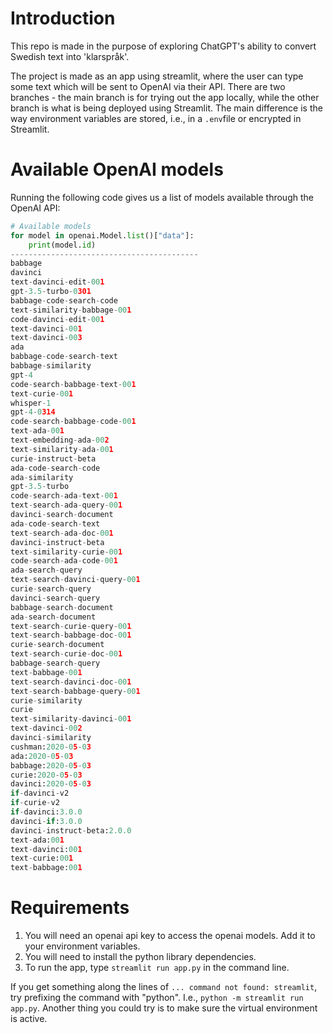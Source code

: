 # Introduction
This repo is made in the purpose of exploring ChatGPT's ability to convert Swedish text into 'klarspråk'.

The project is made as an app using streamlit, where the user can type some text which will be sent to OpenAI via their API. There are two branches - the main branch is for trying out the app locally, while the other branch is what is being deployed using Streamlit. The main difference is the way environment variables are stored, i.e., in a `.env`file or encrypted in Streamlit.


# Available OpenAI models
Running the following code gives us a list of models available through the OpenAI API:

```python
# Available models
for model in openai.Model.list()["data"]:
    print(model.id)
------------------------------------------
babbage
davinci
text-davinci-edit-001
gpt-3.5-turbo-0301
babbage-code-search-code
text-similarity-babbage-001
code-davinci-edit-001
text-davinci-001
text-davinci-003
ada
babbage-code-search-text
babbage-similarity
gpt-4
code-search-babbage-text-001
text-curie-001
whisper-1
gpt-4-0314
code-search-babbage-code-001
text-ada-001
text-embedding-ada-002
text-similarity-ada-001
curie-instruct-beta
ada-code-search-code
ada-similarity
gpt-3.5-turbo
code-search-ada-text-001
text-search-ada-query-001
davinci-search-document
ada-code-search-text
text-search-ada-doc-001
davinci-instruct-beta
text-similarity-curie-001
code-search-ada-code-001
ada-search-query
text-search-davinci-query-001
curie-search-query
davinci-search-query
babbage-search-document
ada-search-document
text-search-curie-query-001
text-search-babbage-doc-001
curie-search-document
text-search-curie-doc-001
babbage-search-query
text-babbage-001
text-search-davinci-doc-001
text-search-babbage-query-001
curie-similarity
curie
text-similarity-davinci-001
text-davinci-002
davinci-similarity
cushman:2020-05-03
ada:2020-05-03
babbage:2020-05-03
curie:2020-05-03
davinci:2020-05-03
if-davinci-v2
if-curie-v2
if-davinci:3.0.0
davinci-if:3.0.0
davinci-instruct-beta:2.0.0
text-ada:001
text-davinci:001
text-curie:001
text-babbage:001
```


# Requirements

1. You will need an openai api key to access the openai models. Add it to your environment variables.
2. You will need to install the python library dependencies.
3. To run the app, type ```streamlit run app.py``` in the command line.

If you get something along the lines of `... command not found: streamlit`, try prefixing the command with "python". I.e., `python -m streamlit run app.py`. Another thing you could try is to make sure the virtual environment is active. 
